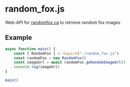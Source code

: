 # random_fox.js
Web-API for [randomfox.ca](https://randomfox.ca) to retrieve random fox images

## Example
```JavaScript
async function main() {
	const { RandomFox } = require("./random_fox.js")
	const randomFox = new RandomFox()
	const imageUrl = await randomFox.geRandomImageUrl()
	console.log(imageUrl)
}

main()
```
